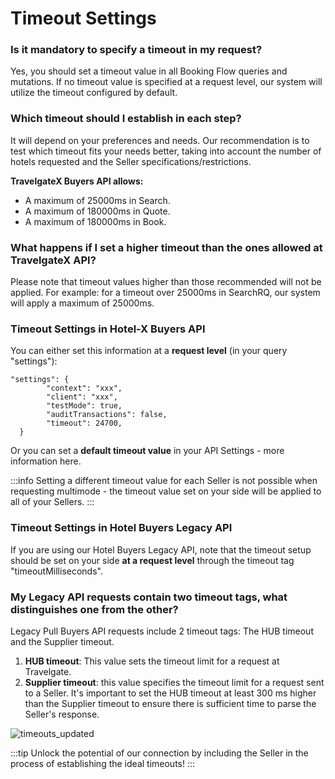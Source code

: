 ﻿---
sidebar_position: 9
---

# Timeout Settings

### Is it mandatory to specify a timeout in my request?
Yes, you should set a timeout value in all Booking Flow queries and mutations. If no timeout value is specified at a request level, our system will utilize the timeout configured by default.

### Which timeout should I establish in each step?
It will depend on your preferences and needs. Our recommendation is to test which timeout fits your needs better, taking into account the number of hotels requested and the Seller specifications/restrictions.

**TravelgateX Buyers API allows:**

* A maximum of 25000ms in Search.
* A maximum of 180000ms in Quote.
* A maximum of 180000ms in Book.

### What happens if I set a higher timeout than the ones allowed at TravelgateX API?
Please note that timeout values higher than those recommended will not be applied.
For example: for a timeout over 25000ms in SearchRQ, our system will apply a maximum of 25000ms.

### Timeout Settings in Hotel-X Buyers API
You can either set this information at a **request level** (in your query "settings"):
```
"settings": {
        "context": "xxx",
        "client": "xxx",
        "testMode": true,
        "auditTransactions": false,
        "timeout": 24700,
  }
```
Or you can set a **default timeout value** in your API Settings - more information here.

:::info 
Setting a different timeout value for each Seller is not possible when requesting multimode - the timeout value set on your side will be applied to all of your Sellers.
:::


### Timeout Settings in Hotel Buyers Legacy API
If you are using our Hotel Buyers Legacy API, note that the timeout setup should be set on your side **at a request level** through the timeout tag "timeoutMilliseconds".

### My Legacy API requests contain two timeout tags, what distinguishes one from the other?

Legacy Pull Buyers API requests include 2 timeout tags: The HUB timeout and the Supplier timeout.

  1. **HUB timeout**: This value sets the timeout limit for a request at Travelgate.
  2. **Supplier timeout**: this value specifies the timeout limit for a request sent to a Seller. It's important to set the HUB timeout at least 300 ms higher than the Supplier timeout to ensure there is sufficient time to parse the Seller's response.
   
   ![timeouts_updated](https://storage.travelgate.com/kbase/timeouts_updated.jpg)

:::tip
Unlock the potential of our connection by including the Seller in the process of establishing the ideal timeouts!
:::